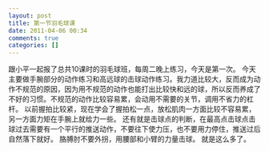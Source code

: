 ```yaml
---
layout: post
title: 第一节羽毛球课
date: 2011-04-06 00:34
comments: true
categories: []
---
```

跟小平一起报了总共10课时的羽毛球班，每周二晚上练习，今天是第一次。
今天主要做手腕部分的动作练习和高远球的击球动作练习。我力道比较大，反而成为动作不规范的原因，因为用不规范的动作也能打出比较快和远的球，所以反而养成了不好的习惯。不规范的动作比较容易累，会动用不需要的关节，调用不省力的杠杆。
以前握拍比较紧，现在学会了握拍松一点，放松肌肉一方面比较不容易累，另一方面力矩在手腕上就给力一些。
还有就是击球点的判断，在最高点击球点击球过去需要有一个平行的推送动作，不要往下使力压，也不要用力停住，推送过后自然落下就好。
胳膊肘不要外拐，用腰部和小臂的力量击球。
就是这么多了。
